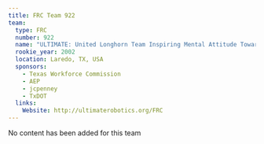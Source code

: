 ```yaml
---
title: FRC Team 922
team:
  type: FRC
  number: 922
  name: "ULTIMATE: United Longhorn Team Inspiring Mental Attitude Towards Engineering"
  rookie_year: 2002
  location: Laredo, TX, USA
  sponsors:
    - Texas Workforce Commission
    - AEP
    - jcpenney
    - TxDOT
  links:
    Website: http://ultimaterobotics.org/FRC
---
```

No content has been added for this team